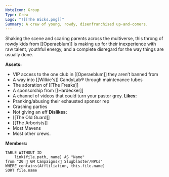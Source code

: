 ```yaml
---
NoteIcon: Group
Type: Crew
Logo: "![[The Wicks.png]]"
Summary: A crew of young, rowdy, disenfranchised up-and-comers.
---
```

Shaking the scene and scaring parents across the multiverse, this throng of rowdy kids from [[Operaeblum]] is making up for their inexperience with raw talent, youthful energy, and a complete disregard for the way things are usually done.

**Assets:**
- VIP access to the one club in [[Operaeblum]] they aren’t banned from
- A way into [[Wilkie's]] CandyLab® through maintenance tubes
- The adoration of [[The Freaks]]
- A sponsorship from [[Hardecker]]
- A channel of videos that could turn your pastor grey.
**Likes:**
- Pranking/abusing their exhausted sponsor rep
- Crashing parties
- Not giving an eff
**Dislikes:**
- [[The Old Guard]]
- [[The Arborists]]
- Most Mavens
- Most other crews.

**Members:**
```dataview
TABLE WITHOUT ID 
	link(file.path, name) AS "Name"
from "20 🌟 GM Campaigns/🐌 Slugblaster/NPCs"
WHERE contains(Affliliation, this.file.name)
SORT file.name
```